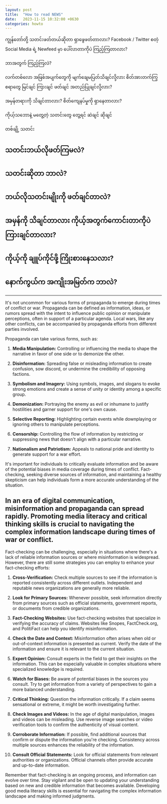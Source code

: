 ```yaml
---
layout: post
title:  "How to read NEWS"
date:   2023-11-15 10:32:00 +0630
categories: howto
---
```


ကျွန်တော်တို့ သတင်းဖတ်တယ်ဆိုတာ ရှာဖွေဖတ်တာလား?
Facebook / Twitter စတဲ့ Social Media ရဲ့ Newfeed မှာ ပေါ်လာတာကိုပဲ ကြည့်ကြတာလား?

ဘာအတွက် ကြည့်ကြလဲ?

လက်တစ်လော အဖြစ်အပျက်တွေကို မျက်ချေမပြတ်သိချင်လို့လား
စိတ်အားတက်ကြွစရာတွေ မြင်ချင် ကြားချင် ဖတ်ချင် အတည်ပြုချင်လို့လား?

အမှန်တရားကို သိချင်တာလား?
စိတ်ကျေနပ်မှုကို ရှာနေတာလား?

ကိုယ့်သဘောနဲ့ မတွေ့တဲ့ သတင်းတွေ တွေ့ရင် ဆဲချင် ဆိုချင်

တစ်ချို့ သတင်း
## သတင်းဘယ်လိုဖတ်ကြမလဲ?

## သတင်းဆိုတာ ဘာလဲ?

## ဘယ်လိုသတင်းမျိုးကို ဖတ်ချင်တာလဲ?

## အမှန်ကို သိချင်တာလား ကိုယ့်အတွက်ကောင်းတာကိုပဲ ကြားချင်တာလား?

## ကိုယ့်ကို ချူပ်ကိုင်ဖို့ ကြိုးစားနေသလား?

## နောက်ကွယ်က အကျိုးအမြတ်က ဘာလဲ?


---- 
It's not uncommon for various forms of propaganda to emerge during times of conflict or war. Propaganda can be defined as information, ideas, or rumors spread with the intent to influence public opinion or manipulate perceptions, often in support of a particular agenda. Local wars, like any other conflicts, can be accompanied by propaganda efforts from different parties involved.

Propaganda can take various forms, such as:

1. **Media Manipulation:** Controlling or influencing the media to shape the narrative in favor of one side or to demonize the other.

2. **Disinformation:** Spreading false or misleading information to create confusion, sow discord, or undermine the credibility of opposing factions.

3. **Symbolism and Imagery:** Using symbols, images, and slogans to evoke strong emotions and create a sense of unity or identity among a specific group.

4. **Demonization:** Portraying the enemy as evil or inhumane to justify hostilities and garner support for one's own cause.

5. **Selective Reporting:** Highlighting certain events while downplaying or ignoring others to manipulate perceptions.

6. **Censorship:** Controlling the flow of information by restricting or suppressing news that doesn't align with a particular narrative.

7. **Nationalism and Patriotism:** Appeals to national pride and identity to generate support for a war effort.

It's important for individuals to critically evaluate information and be aware of the potential biases in media coverage during times of conflict. Fact-checking, seeking diverse sources of information, and maintaining a healthy skepticism can help individuals form a more accurate understanding of the situation.

In an era of digital communication, misinformation and propaganda can spread rapidly. Promoting media literacy and critical thinking skills is crucial to navigating the complex information landscape during times of war or conflict.
----

Fact-checking can be challenging, especially in situations where there's a lack of reliable information sources or where misinformation is widespread. However, there are still some strategies you can employ to enhance your fact-checking efforts:

1. **Cross-Verification:** Check multiple sources to see if the information is reported consistently across different outlets. Independent and reputable news organizations are generally more reliable.

2. **Look for Primary Sources:** Whenever possible, seek information directly from primary sources such as official statements, government reports, or documents from credible organizations.

3. **Fact-Checking Websites:** Use fact-checking websites that specialize in verifying the accuracy of claims. Websites like Snopes, FactCheck.org, and PolitiFact can help you identify misinformation.

4. **Check the Date and Context:** Misinformation often arises when old or out-of-context information is presented as current. Verify the date of the information and ensure it is relevant to the current situation.

5. **Expert Opinion:** Consult experts in the field to get their insights on the information. This can be especially valuable in complex situations where specialized knowledge is required.

6. **Watch for Biases:** Be aware of potential biases in the sources you consult. Try to get information from a variety of perspectives to gain a more balanced understanding.

7. **Critical Thinking:** Question the information critically. If a claim seems sensational or extreme, it might be worth investigating further.

8. **Check Images and Videos:** In the age of digital manipulation, images and videos can be misleading. Use reverse image searches or video verification tools to confirm the authenticity of visual content.

9. **Corroborate Information:** If possible, find additional sources that confirm or dispute the information you're checking. Consistency across multiple sources enhances the reliability of the information.

10. **Consult Official Statements:** Look for official statements from relevant authorities or organizations. Official channels often provide accurate and up-to-date information.

Remember that fact-checking is an ongoing process, and information can evolve over time. Stay vigilant and be open to updating your understanding based on new and credible information that becomes available. Developing good media literacy skills is essential for navigating the complex information landscape and making informed judgments.